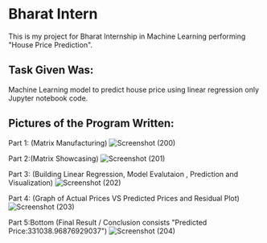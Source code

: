 # Bharat Intern
This is my project for Bharat Internship in Machine Learning performing "House Price Prediction".

## Task Given Was:
Machine Learning model to predict house price using linear regression only Jupyter notebook code.

## Pictures of the Program Written:
Part 1: (Matrix Manufacturing)
![Screenshot (200)](https://github.com/rudraksh2611/Bharat_Intern/assets/117443595/013aa3e0-67dd-4d64-8857-6d80d80bbcf7)

Part 2:(Matrix Showcasing)
![Screenshot (201)](https://github.com/rudraksh2611/Bharat_Intern/assets/117443595/54ce9d89-c538-41b6-b002-9e20e7aca3bf)

Part 3: (Building Linear Regression, Model Evalutaion , Prediction and Visualization)
![Screenshot (202)](https://github.com/rudraksh2611/Bharat_Intern/assets/117443595/bafe9957-cdb0-4677-af3c-e884453365e2)

Part 4: (Graph of Actual Prices VS Predicted Prices and Residual Plot)
![Screenshot (203)](https://github.com/rudraksh2611/Bharat_Intern/assets/117443595/35d85e8d-7ca5-4772-a581-16a3e0148daf)

Part 5:Bottom (Final Result / Conclusion consists "Predicted Price:331038.96876929037")
![Screenshot (204)](https://github.com/rudraksh2611/Bharat_Intern/assets/117443595/b9223ef3-4f49-4963-91cd-0a27996a588d)
